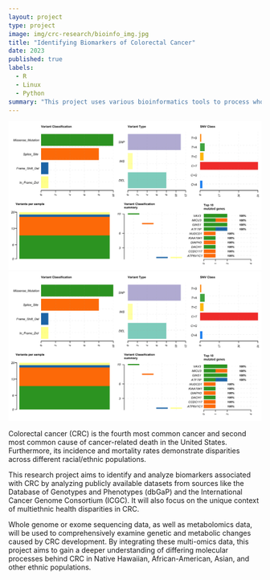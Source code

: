 ```yaml
---
layout: project
type: project
image: img/crc-research/bioinfo_img.jpg
title: "Identifying Biomarkers of Colorectal Cancer"
date: 2023
published: true
labels:
  - R
  - Linux
  - Python
summary: "This project uses various bioinformatics tools to process whole genome sequencing data of colorectal cancer samples and identify potential biomarkers of the cancer."
---
```


<div class="text-center p-4">
  <img src="img/crc-research/DCR103-mafSummary.jpg" class="img-thumbnail" alt="maf-Summary">
</div>

<img src="img/crc-research/DCR103-mafSummary.jpg">

Colorectal cancer (CRC) is the fourth most common cancer and second most common cause of cancer-related death in the United States. Furthermore, its incidence and mortality rates demonstrate disparities across different racial/ethnic populations. 

This research project aims to identify and analyze biomarkers associated with CRC by analyzing publicly available datasets from sources like the Database of Genotypes and Phenotypes (dbGaP) and the International Cancer Genome Consortium (ICGC). It will also focus on the unique context of multiethnic health disparities in CRC.

Whole genome or exome sequencing data, as well as metabolomics data, will be used to comprehensively examine genetic and metabolic changes caused by CRC development. By integrating these multi-omics data, this project aims to gain a deeper understanding of differing molecular processes behind CRC in Native Hawaiian, African-American, Asian, and other ethnic populations.
